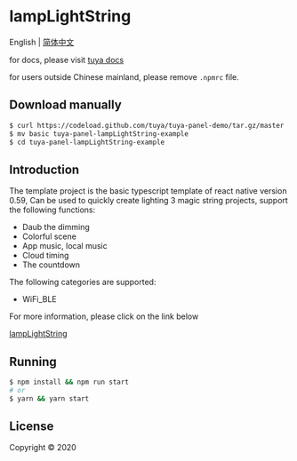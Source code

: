 # lampLightString

English | [简体中文](./README-zh_CN.md)

for docs, please visit [tuya docs](https://docs.tuya.com)

for users outside Chinese mainland, please remove `.npmrc` file.

## Download manually

```bash
$ curl https://codeload.github.com/tuya/tuya-panel-demo/tar.gz/master | tar -xz --strip=2 tuya-panel-demo-master/examples/lampLightString
$ mv basic tuya-panel-lampLightString-example
$ cd tuya-panel-lampLightString-example
```

## Introduction

The template project is the basic typescript template of react native version 0.59, Can be used to quickly create lighting 3 magic string projects, support the following functions:

- Daub the dimming
- Colorful scene
- App music, local music
- Cloud timing
- The countdown

The following categories are supported:

- WiFi_BLE

For more information, please click on the link below

[lampLightString](https://solution.tuya.com/panelDetail/146001)

## Running

```bash
$ npm install && npm run start
# or
$ yarn && yarn start
```

## License

Copyright © 2020
